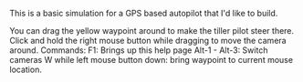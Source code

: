 This is a basic simulation for a GPS based autopilot that I'd like to build. 

You can drag the yellow waypoint around to make the tiller pilot steer there.
Click and hold the right mouse button while dragging to move the camera around.
Commands:
F1:  Brings up this help page
Alt-1 - Alt-3: Switch cameras
W while left mouse button down: bring waypoint to current mouse location.